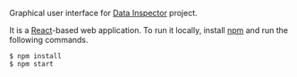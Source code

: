 Graphical user interface for [Data Inspector](https://github.com/O2DataInspector) project.

It is a [React](https://github.com/facebook/react)-based web application. To run it locally, install [npm](https://www.npmjs.com/package/npm) and run the following commands.
```
$ npm install
$ npm start
```